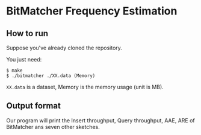 # BitMatcher Frequency Estimation

## How to run

Suppose you've already cloned the repository.

You just need:

```
$ make 
$ ./bitmatcher ./XX.data (Memory)
```

`XX.data` is a dataset, Memory is the memory usage (unit is MB).

## Output format

Our program will print the Insert throughput, Query throughput, AAE, ARE of BitMatcher ans seven other sketches.
